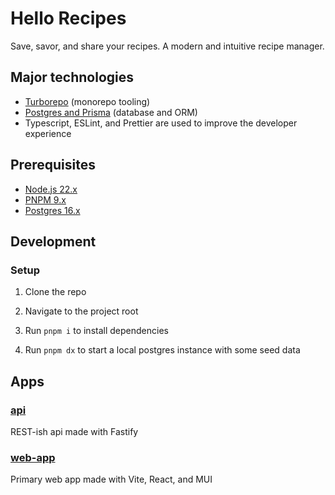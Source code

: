 # Hello Recipes

Save, savor, and share your recipes. A modern and intuitive recipe manager.

## Major technologies

- [Turborepo](https://turbo.build/repo) (monorepo tooling)
- [Postgres and Prisma](https://www.prisma.io/) (database and ORM)
- Typescript, ESLint, and Prettier are used to improve the developer experience

## Prerequisites

- [Node.js 22.x](https://nodejs.org/en/)
- [PNPM 9.x](https://pnpm.io/)
- [Postgres 16.x](https://www.postgresql.org/)

## Development

### Setup

1. Clone the repo

2. Navigate to the project root

3. Run `pnpm i` to install dependencies

4. Run `pnpm dx` to start a local postgres instance with some seed data

## Apps

### [api](/apps/api/)

REST-ish api made with Fastify

### [web-app](/apps/web-app/)

Primary web app made with Vite, React, and MUI
